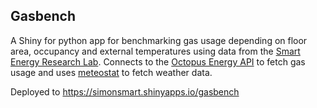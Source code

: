 ## Gasbench

A Shiny for python app for benchmarking gas usage depending on floor area, occupancy and external temperatures using data from the [Smart Energy Research Lab](https://serl.ac.uk/). Connects to the [Octopus Energy API](https://developer.octopus.energy/rest/) to fetch gas usage and uses [meteostat](https://dev.meteostat.net/) to fetch weather data.

Deployed to https://simonsmart.shinyapps.io/gasbench

